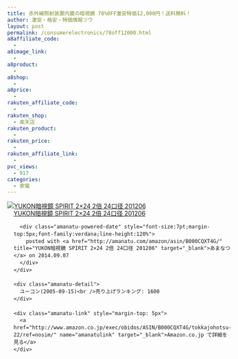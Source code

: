 ```yaml
---
title: 赤外線照射装置内蔵の暗視鏡 78%OFF激安特価12,000円！送料無料！
author: 激安・格安・特価情報ツウ
layout: post
permalink: /consumerelectronics/78off12000.html
a8affiliate_code:
  - 
a8image_link:
  - 
a8product:
  - 
a8shop:
  - 
a8price:
  - 
rakuten_affiliate_code:
  - 
rakuten_shop:
  - 楽天店
rakuten_product:
  - 
rakuten_price:
  - 
rakuten_affiliate_link:
  - 
pvc_views:
  - 917
categories:
  - 家電
---
```

<div class="amanatu-box" style="margin-bottom:0px;">
  <div class="amanatu-image" style="float:left;">
    <a href="http://www.amazon.co.jp/exec/obidos/ASIN/B000CQXT4G/tokkajohotsu-22/ref=nosim/" name="amanatulink" target="_blank"><img src="http://i1.wp.com/ecx.images-amazon.com/images/I/41s%2BJ-N4sbL._SL160_.jpg?w=546" alt="YUKON暗視鏡 SPIRIT 2×24 2倍 24口径 201206" style="border: none;" data-recalc-dims="1" /></a>
  </div>
  
  <div class="amanatu-info" style="float:left;margin-left:15px;line-height:120%">
    <div class="amanatu-name" style="margin-bottom:10px;line-height:120%">
      <a href="http://www.amazon.co.jp/exec/obidos/ASIN/B000CQXT4G/tokkajohotsu-22/ref=nosim/" name="amanatulink" target="_blank">YUKON暗視鏡 SPIRIT 2×24 2倍 24口径 201206</a> 
      
      <div class="amanatu-powered-date" style="font-size:7pt;margin-top:5px;font-family:verdana;line-height:120%">
        posted with <a href="http://amanatu.com/amazon/asin/B000CQXT4G/" title="YUKON暗視鏡 SPIRIT 2×24 2倍 24口径 201206" target="_blank">あまなつ</a> on 2014.09.07
      </div>
    </div>
    
    <div class="amanatu-detail">
      ユーコン(2005-09-15)<br />売り上げランキング: 1600
    </div>
    
    <div class="amanatu-link" style="margin-top: 5px">
      <a href="http://www.amazon.co.jp/exec/obidos/ASIN/B000CQXT4G/tokkajohotsu-22/ref=nosim/" name="amanatulink" target="_blank">Amazon.co.jp で詳細を見る</a>
    </div>
  </div>
  
  <div class="amanatu-footer" style="clear: left">
  </div>
</div>
